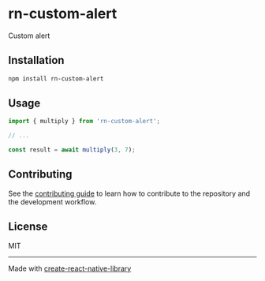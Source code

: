 # rn-custom-alert

Custom alert

## Installation

```sh
npm install rn-custom-alert
```

## Usage


```js
import { multiply } from 'rn-custom-alert';

// ...

const result = await multiply(3, 7);
```


## Contributing

See the [contributing guide](CONTRIBUTING.md) to learn how to contribute to the repository and the development workflow.

## License

MIT

---

Made with [create-react-native-library](https://github.com/callstack/react-native-builder-bob)
